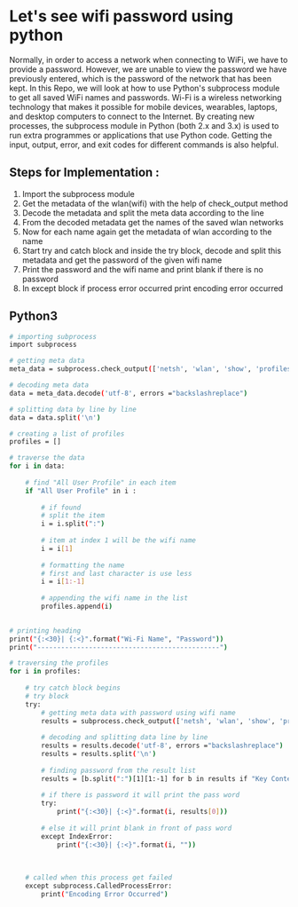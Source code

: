 # Let's see wifi password using python
Normally, in order to access a network when connecting to WiFi, we have to provide a password. However, we are unable to view the password we have previously entered, which is the password of the network that has been kept. In this Repo, we will look at how to use Python's subprocess module to get all saved WiFi names and passwords.
Wi-Fi is a wireless networking technology that makes it possible for mobile devices, wearables, laptops, and desktop computers to connect to the Internet.
By creating new processes, the subprocess module in Python (both 2.x and 3.x) is used to run extra programmes or applications that use Python code. Getting the input, output, error, and exit codes for different commands is also helpful.


## Steps for Implementation :
1. Import the subprocess module 
2. Get the metadata of the wlan(wifi) with the help of check_output method 
3. Decode the metadata and split the meta data according to the line 
4. From the decoded metadata get the names of the saved wlan networks 
5. Now for each name again get the metadata of wlan according to the name 
6. Start try and catch block and inside the try block, decode and split this metadata and get the password of the given wifi name 
7. Print the password and the wifi name and print blank if there is no password 
8. In except block if process error occurred print encoding error occurred 

## Python3

```bash
# importing subprocess
import subprocess

# getting meta data
meta_data = subprocess.check_output(['netsh', 'wlan', 'show', 'profiles'])

# decoding meta data
data = meta_data.decode('utf-8', errors ="backslashreplace")

# splitting data by line by line
data = data.split('\n')

# creating a list of profiles
profiles = []

# traverse the data
for i in data:
	
	# find "All User Profile" in each item
	if "All User Profile" in i :
		
		# if found
		# split the item 
		i = i.split(":")
		
		# item at index 1 will be the wifi name
		i = i[1]
		
		# formatting the name
		# first and last character is use less
		i = i[1:-1]
		
		# appending the wifi name in the list
		profiles.append(i)
		

# printing heading	 
print("{:<30}| {:<}".format("Wi-Fi Name", "Password"))
print("----------------------------------------------")

# traversing the profiles	 
for i in profiles:
	
	# try catch block begins
	# try block
	try:
		# getting meta data with password using wifi name
		results = subprocess.check_output(['netsh', 'wlan', 'show', 'profile', i, 'key = clear'])
		
		# decoding and splitting data line by line
		results = results.decode('utf-8', errors ="backslashreplace")
		results = results.split('\n')
		
		# finding password from the result list
		results = [b.split(":")[1][1:-1] for b in results if "Key Content" in b]
		
		# if there is password it will print the pass word
		try:
			print("{:<30}| {:<}".format(i, results[0]))
		
		# else it will print blank in front of pass word
		except IndexError:
			print("{:<30}| {:<}".format(i, ""))
			
	
			
	# called when this process get failed
	except subprocess.CalledProcessError:
		print("Encoding Error Occurred")

```

